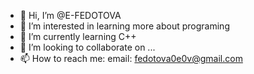 - 👋 Hi, I’m @E-FEDOTOVA
- 👀 I’m interested in learning more about programing
- 🌱 I’m currently learning C++
- 💞️ I’m looking to collaborate on ...
- 📫 How to reach me: 
            email: fedotova0e0v@gmail.com

<!---
E-FEDOTOVA/E-FEDOTOVA is a ✨ special ✨ repository because its `README.md` (this file) appears on your GitHub profile.
You can click the Preview link to take a look at your changes.
--->
